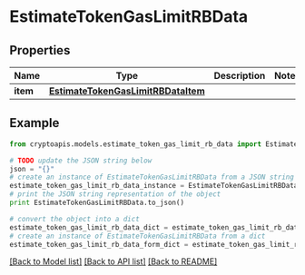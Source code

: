 # EstimateTokenGasLimitRBData


## Properties
Name | Type | Description | Notes
------------ | ------------- | ------------- | -------------
**item** | [**EstimateTokenGasLimitRBDataItem**](EstimateTokenGasLimitRBDataItem.md) |  | 

## Example

```python
from cryptoapis.models.estimate_token_gas_limit_rb_data import EstimateTokenGasLimitRBData

# TODO update the JSON string below
json = "{}"
# create an instance of EstimateTokenGasLimitRBData from a JSON string
estimate_token_gas_limit_rb_data_instance = EstimateTokenGasLimitRBData.from_json(json)
# print the JSON string representation of the object
print EstimateTokenGasLimitRBData.to_json()

# convert the object into a dict
estimate_token_gas_limit_rb_data_dict = estimate_token_gas_limit_rb_data_instance.to_dict()
# create an instance of EstimateTokenGasLimitRBData from a dict
estimate_token_gas_limit_rb_data_form_dict = estimate_token_gas_limit_rb_data.from_dict(estimate_token_gas_limit_rb_data_dict)
```
[[Back to Model list]](../README.md#documentation-for-models) [[Back to API list]](../README.md#documentation-for-api-endpoints) [[Back to README]](../README.md)



